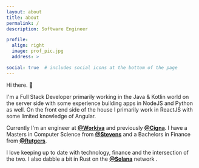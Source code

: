 ```yaml
---
layout: about
title: about
permalink: /
description: Software Engineer

profile:
  align: right
  image: prof_pic.jpg
  address: >

social: true  # includes social icons at the bottom of the page
---
```


Hi there. 👋

I'm a Full Stack Developer primarily working in the Java & Kotlin world on the server side with some experience building apps in NodeJS and Python as well. On the front end side of the house I primarily work in ReactJS with some limited knowledge of Angular.

Currently I'm an engineer at **[@Workiva](https://www.workiva.com/)** and previously **[@Cigna](https://www.cigna.com/)**.  I have a Masters in Computer Science from **[@Stevens](https://www.stevens.edu/)** and a Bachelors in Finance from **[@Rutgers](https://www.rutgers.edu/)**.

I love keeping up to date with technology, finance and the intersection of the two.  I also dabble a bit in Rust on the **[@Solana](https://solana.com/)** network .